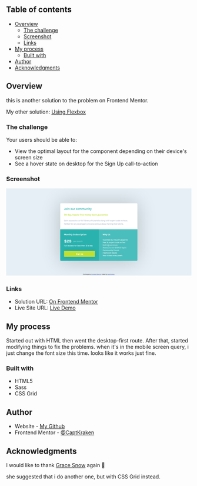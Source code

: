 ## Table of contents

- [Overview](#overview)
  - [The challenge](#the-challenge)
  - [Screenshot](#screenshot)
  - [Links](#links)
- [My process](#my-process)
  - [Built with](#built-with)
- [Author](#author)
- [Acknowledgments](#acknowledgments)

## Overview

this is another solution to the problem on Frontend Mentor.

My other solution: [Using Flexbox](https://www.frontendmentor.io/solutions/single-price-grid-component-desktopfirst-html-and-scss-d4q23ybYC)

### The challenge

Your users should be able to:

- View the optimal layout for the component depending on their device's screen size
- See a hover state on desktop for the Sign Up call-to-action

### Screenshot

![](./screenshot.png)

### Links

- Solution URL: [On Frontend Mentor](https://www.frontendmentor.io/solutions/single-price-grid-component-desktopfirst-html-and-scss-grid-TtpFBwyg6)
- Live Site URL: [Live Demo](https://captkraken.github.io/single-price-grid-component)

## My process

Started out with HTML then went the desktop-first route. After that, started modifying things to fix the problems. when it's in the mobile screen query, i just change the font size this time. looks like it works just fine.

### Built with

- HTML5
- Sass
- CSS Grid

## Author

- Website - [My Github](https://github.com/CaptKraken)
- Frontend Mentor - [@CaptKraken](https://www.frontendmentor.io/profile/CaptKraken)

## Acknowledgments

I would like to thank [Grace Snow](https://www.frontendmentor.io/profile/grace-snow) again 🙏

she suggested that i do another one, but with CSS Grid instead.
